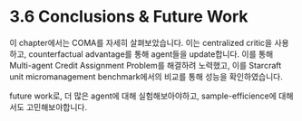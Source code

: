 # 3.6 Conclusions & Future Work

이 chapter에서는 COMA를 자세히 살펴보았습니다. 이는 centralized critic을 사용하고, counterfactual advantage를 통해 agent들을 update합니다. 이를 통해 Multi-agent Credit Assignment Problem를 해결하려 노력했고, 이를 Starcraft unit micromanagement benchmark에서의 비교를 통해 성능을 확인하였습니다.

future work로, 더 많은 agent에 대해 실험해보아야하고, sample-efficience에 대해서도 고민해보야합니다.

